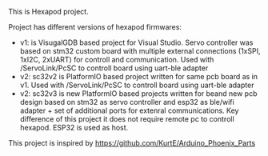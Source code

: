 This is Hexapod project.

Project has different versions of hexapod firmwares: 
- v1: is VisugalGDB based project for Visual Studio. Servo controller was based on stm32 custom board with multiple external connections (1xSPI, 1xI2C, 2xUART) for controll and communication. Used with /ServoLink/PcSC to controll board using uart-ble adapter 
- v2: sc32v2 is PlatformIO based project written for same pcb board as in v1. Used with /ServoLink/PcSC to controll board using uart-ble adapter
- v2: sc32v3 is new PlatformIO based projects written for beand new pcb design based on stm32 as servo controller and esp32 as ble/wifi adapter + set of additional ports for extenral communications. Key difference of this project it does not require remote pc to controll hexapod. ESP32 is used as host.


This project is inspired by https://github.com/KurtE/Arduino_Phoenix_Parts
